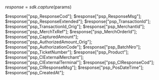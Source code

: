 $response = sdk.capture($params)

$response["psp_ResponseCod"];
$response["psp_ResponseMsg"];
$response["psp_ResponseExtended"];
$response["psp_TransactionId"];
$response["psp_TransactionId_Orig"];
$response["psp_MerchantId"];
$response["psp_MerchTxRef"];
$response["psp_MerchOrderId"];
$response["psp_CapturedAmount"];
$response["psp_AuthorizedAmount_Orig"];
$response["psp_AuthorizationCode"];
$response["psp_BatchNro"];
$response["psp_TicketNumber"];
$response["psp_Product"];
$response["psp_ClExternalMerchant"];
$response["psp_ClExternalTerminal"];
$response["psp_ClResponseCod"];
$response["psp_ClResponseMsg"];
$response["psp_PosDateTime"];
$response["psp_CreatedAt"];

